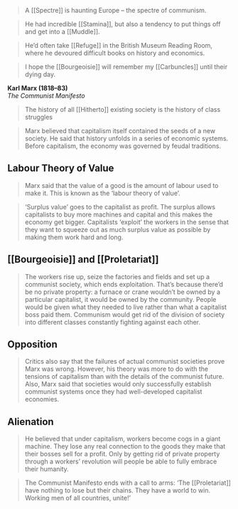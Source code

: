 >A [[Spectre]] is haunting Europe – the spectre of communism.

>He had incredible [[Stamina]], but also a tendency to put things off and get into a [[Muddle]].

>He’d often take [[Refuge]] in the British Museum Reading Room, where he devoured difficult books on history and economics.

>I hope the [[Bourgeoisie]] will remember my [[Carbuncles]] until their dying day.

**Karl Marx (1818–83)**  
_The Communist Manifesto_

> The history of all [[Hitherto]] existing society is the history of class struggles

> Marx believed that capitalism itself contained the seeds of a new society. He said that history unfolds in a series of economic systems. Before capitalism, the economy was governed by feudal traditions.

## Labour Theory of Value
>Marx said that the value of a good is the amount of labour used to make it. This is known as the ‘labour theory of value’.

> ‘Surplus value’ goes to the capitalist as profit. The surplus allows capitalists to buy more machines and capital and this makes the economy get bigger. Capitalists ‘exploit’ the workers in the sense that they want to squeeze out as much surplus value as possible by making them work hard and long. 

## [[Bourgeoisie]] and [[Proletariat]]
>The workers rise up, seize the factories and fields and set up a communist society, which ends exploitation. That’s because there’d be no private property: a furnace or crane wouldn’t be owned by a particular capitalist, it would be owned by the community. People would be given what they needed to live rather than what a capitalist boss paid them. Communism would get rid of the division of society into different classes constantly fighting against each other.

## Opposition
>Critics also say that the failures of actual communist societies prove Marx was wrong. However, his theory was more to do with the tensions of capitalism than with the details of the communist future. Also, Marx said that societies would only successfully establish communist systems once they had well-developed capitalist economies.

## Alienation
>He believed that under capitalism, workers become cogs in a giant machine. They lose any real connection to the goods they make that their bosses sell for a profit. Only by getting rid of private property through a workers’ revolution will people be able to fully embrace their humanity.

>The Communist Manifesto ends with a call to arms: ‘The [[Proletariat]] have nothing to lose but their chains. They have a world to win. Working men of all countries, unite!’






